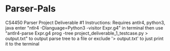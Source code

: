 # Parser-Pals
CS4450 Parser Project
Deliverable #1 Instructions:
Requires antlr4, python3, java
enter "ntlr4 -Dlanguage=Python3 -visitor Expr.g4" in terminal
then use "antlr4-parse Expr.g4 prog -tree project_deliverable_1_testcase.py > output.txt" to output parse tree to a file or exclude '> output.txt' to just print it to the terminal
